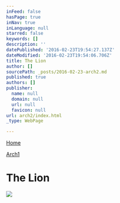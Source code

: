 ```yaml
---
inFeed: false
hasPage: true
inNav: true
inLanguage: null
starred: false
keywords: []
description: ''
datePublished: '2016-02-23T19:54:27.137Z'
dateModified: '2016-02-23T19:54:06.706Z'
title: The Lion
author: []
sourcePath: _posts/2016-02-23-arch2.md
published: true
authors: []
publisher:
  name: null
  domain: null
  url: null
  favicon: null
url: arch2/index.html
_type: WebPage

---
```

[Home][0]

[Arch1][1]

# The Lion
![](https://the-grid-user-content.s3-us-west-2.amazonaws.com/70dc82ab-91c8-4747-88e4-39fd9945748d.jpg)

[0]: https://thegrid.ai/praha/
[1]: https://thegrid.ai/praha/arch1/